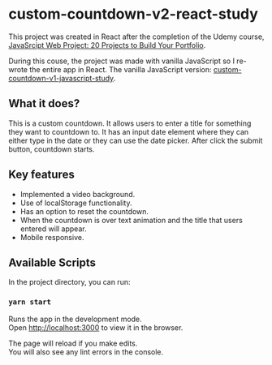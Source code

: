 # custom-countdown-v2-react-study

This project was created in React after the completion of the Udemy course, [JavaSrcipt Web Project: 20 Projects to Build Your Portfolio](https://www.udemy.com/course/javascript-web-projects-to-build-your-portfolio-resume/).

During this couse, the project was made with vanilla JavaScript so I re-wrote the entire app in React.
The vanilla JavaScript version: [custom-countdown-v1-javascript-study](https://github.com/Pyon18Pyon/custom-countdown-v1-javascript-study).

## What it does?

This is a custom countdown. It allows users to enter a title for something they want to countdown to. It has an input date element where they can either type in the date or they can use the date picker. After click the submit button, countdown starts.

## Key features

- Implemented a video background.
- Use of localStorage functionality.
- Has an option to reset the countdown.
- When the countdown is over text animation and the title that users entered will appear.
- Mobile responsive.

## Available Scripts

In the project directory, you can run:

### `yarn start`

Runs the app in the development mode.\
Open [http://localhost:3000](http://localhost:3000) to view it in the browser.

The page will reload if you make edits.\
You will also see any lint errors in the console.
